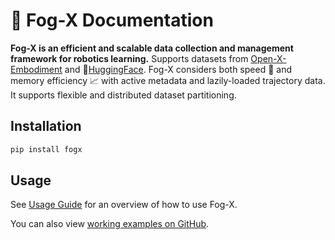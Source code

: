 # 🦊 Fog-X Documentation

**Fog-X is an efficient and scalable data collection and management framework for robotics learning.**
Supports datasets from [Open-X-Embodiment](https://robotics-transformer-x.github.io/) and 🤗[HuggingFace](https://huggingface.co/).
Fog-X considers both speed 🚀 and memory efficiency 📈 with active metadata and lazily-loaded trajectory data. It supports flexible and distributed dataset partitioning. 

## Installation

```bash
pip install fogx
```

## Usage

See [Usage Guide](./usage.md) for an overview of how to use Fog-X.

You can also view [working examples on GitHub](https://github.com/BerkeleyAutomation/fog_x/tree/main/examples).